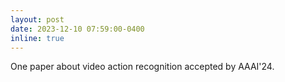 ```yaml
---
layout: post
date: 2023-12-10 07:59:00-0400
inline: true
---
```


One paper about video action recognition accepted by AAAI'24.
